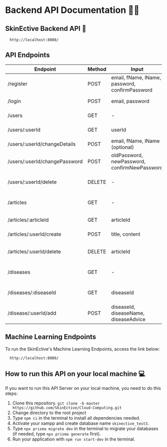 # Backend API Documentation 🧑‍💻

## SkinEctive Backend API 🔗

```http
  http://localhost:8080/
```

## API Endpoints

| Endpoint                      | Method | Input                                          | Description                  | Status      |
| ----------------------------- | ------ | ---------------------------------------------- | ---------------------------- | ----------- |
| /register                     | POST   | email, fName, lName, password, confirmPassword | Register new account         | ✅ Completed |
| /login                        | POST   | email, password                                | Login to application         | ✅ Completed |
| /users                        | GET    | -                                              | Get all users data           | ✅ Completed |
| /users/:userId                | GET    | userId                                         | Get user data by ID          | ✅ Completed |
| /users/:userId/changeDetails  | POST   | email, fName, lName (optional)                 | Update user's data           | ✅ Completed |
| /users/:userId/changePassword | POST   | oldPassword, newPassword, confirmNewPassword   | Update user's password       | ✅ Completed |
| /users/:userId/delete         | DELETE | -                                              | Remove user's account        | ✅ Completed |
| /articles                     | GET    | -                                              | Get all articles data        | ✅ Completed |
| /articles/:articleId          | GET    | articleId                                      | Get article data by ID       | ✅ Completed |
| /articles/:userId/create      | POST   | title, content                                 | Create data                  | ✅ Completed |
| /articles/:userId/delete      | DELETE | articleId                                      | Remove selected article      | ✅ Completed |
| /diseases                     | GET    | -                                              | Get all diseases data        | ✅ Completed |
| /diseases/:diseaseId          | GET    | diseaseId                                      | Get diseases data by ID      | ✅ Completed |
| /disease/:userId/add          | POST   | diseaseId, diseaseName, diseaseAdvice          | Post new disease to database | ✅ Completed |

## Machine Learning Endpoints

To run the SkinEctive's Machine Learning Endpoints, access the link below:

```http
  http://localhost:8080/
```

## How to run this API on your local machine 💻

If you want to run this API Server on your local machine, you need to do this steps:

1. Clone this repository. `git clone -b master https://github.com/SkinEctive/Cloud-Computing.git`
2. Change directory to the root project
3. Type `npm ci` in the terminal to install all dependencies needed.
4. Activate your xampp and create database name `skinective_test3`.
5. Type `npx prisma migrate dev` in the terminal to migrate your databases (if needed, type `npx prisma generate` first).
6. Run your application with `npm run start-dev` in the terminal.